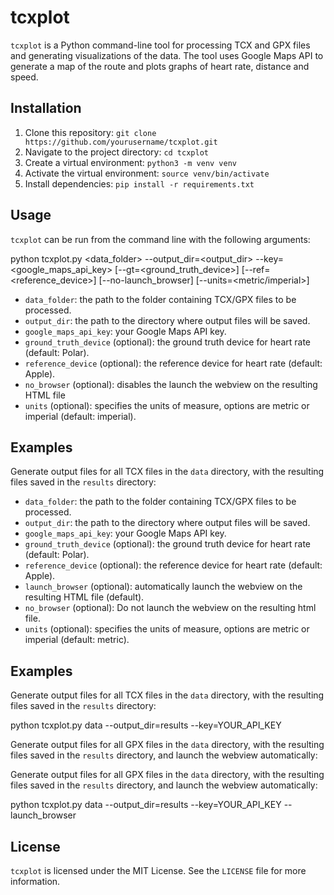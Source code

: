 # tcxplot

`tcxplot` is a Python command-line tool for processing TCX and GPX files and generating visualizations of the data. The tool uses Google Maps API to generate a map of the route and plots graphs of heart rate, distance and speed.

## Installation

1. Clone this repository: `git clone https://github.com/yourusername/tcxplot.git`
2. Navigate to the project directory: `cd tcxplot`
3. Create a virtual environment: `python3 -m venv venv`
4. Activate the virtual environment: `source venv/bin/activate`
5. Install dependencies: `pip install -r requirements.txt`

## Usage

`tcxplot` can be run from the command line with the following arguments:

python tcxplot.py <data_folder> --output_dir=<output_dir> --key=<google_maps_api_key> [--gt=<ground_truth_device>] [--ref=<reference_device>] [--no-launch_browser] [--units=<metric/imperial>]


* `data_folder`: the path to the folder containing TCX/GPX files to be processed.
* `output_dir`: the path to the directory where output files will be saved.
* `google_maps_api_key`: your Google Maps API key.
* `ground_truth_device` (optional): the ground truth device for heart rate (default: Polar).
* `reference_device` (optional): the reference device for heart rate (default: Apple).
* `no_browser` (optional): disables the launch the webview on the resulting HTML file
* `units` (optional): specifies the units of measure, options are metric or imperial (default: imperial).

## Examples

Generate output files for all TCX files in the `data` directory, with the resulting files saved in the `results` directory:


* `data_folder`: the path to the folder containing TCX/GPX files to be processed.
* `output_dir`: the path to the directory where output files will be saved.
* `google_maps_api_key`: your Google Maps API key.
* `ground_truth_device` (optional): the ground truth device for heart rate (default: Polar).
* `reference_device` (optional): the reference device for heart rate (default: Apple).
* `launch_browser` (optional): automatically launch the webview on the resulting HTML file (default).
* `no_browser` (optional): Do not launch the webview on the resulting html file.
* `units` (optional): specifies the units of measure, options are metric or imperial (default: metric).

## Examples

Generate output files for all TCX files in the `data` directory, with the resulting files saved in the `results` directory:

python tcxplot.py data --output_dir=results --key=YOUR_API_KEY


Generate output files for all GPX files in the `data` directory, with the resulting files saved in the `results` directory, and launch the webview automatically:



Generate output files for all GPX files in the `data` directory, with the resulting files saved in the `results` directory, and launch the webview automatically:

python tcxplot.py data --output_dir=results --key=YOUR_API_KEY --launch_browser


## License

`tcxplot` is licensed under the MIT License. See the `LICENSE` file for more information.


